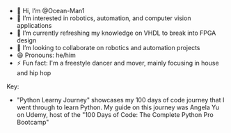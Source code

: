 - 👋 Hi, I’m @Ocean-Man1
- 👀 I’m interested in robotics, automation, and computer vision applications
- 🌱 I’m currently refreshing my knowledge on VHDL to break into FPGA design  
- 💞️ I’m looking to collaborate on robotics and automation projects
- 😄 Pronouns: he/him
- ⚡ Fun fact: I'm a freestyle dancer and mover, mainly focusing in house and hip hop

Key:
- "Python Learny Journey" showcases my 100 days of code journey that I went through to learn Python. My guide on this journey was Angela Yu on Udemy, host of the "100 Days of Code: The Complete Python Pro Bootcamp" 

<!---
Ocean-Man1/Ocean-Man1 is a ✨ special ✨ repository because its `README.md` (this file) appears on your GitHub profile.
You can click the Preview link to take a look at your changes.
--->
